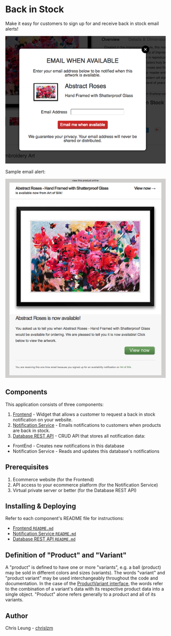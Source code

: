 # Back in Stock

Make it easy for customers to sign up for and receive back in stock email alerts!

![Example Notification Form](FrontEnd/doc/sample2.png "Example Notification Form")

Sample email alert:

![Example Email Notification](NotificationService/doc/sample.png "Example Email Notification")

## Components

This application consists of three components:

1. [Frontend](FrontEnd) - Widget that allows a customer to request a back in stock notification on your website.
2. [Notification Service](NotificationService) - Emails notifications to customers when products are back in stock.
3. [Database REST API](RestApi) - CRUD API that stores all notification data:
  * FrontEnd - Creates new notifications in this database
  * Notification Service - Reads and updates this database's notifications

## Prerequisites

1. Ecommerce website (for the Frontend)
2. API access to your ecommerce platform (for the Notification Service)
2. Virtual private server or better (for the Database REST API)

## Installing & Deploying

Refer to each component's README file for instructions:
* [Frontend `README.md`](FrontEnd/README.md)
* [Notification Service `README.md`](NotificationService/README.md)
* [Database REST API `README.md`](RestApi/README.md)

## Definition of "Product" and "Variant"

A "product" is defined to have one or more "variants", e.g. a ball (product) may be sold in different colors and sizes (variants). The words "variant" and "product variant" may be used interchangeably throughout the code and documentation. In the case of the [ProductVariant interface](Objects/src/main/java/com/chrisleung/notifications/objects/ProductVariant.java), the words refer to the combination of a variant's data with its respective product data into a single object. "Product" alone refers generally to a product and all of its variants.

## Author

Chris Leung - [chrislzm](https://github.com/chrislzm)
